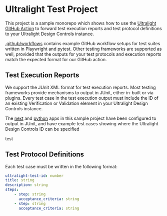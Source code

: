 # Ultralight Test Project

This project is a sample monorepo which shows how to use the [Ultralight GitHub Action](https://github.com/ultralightlabs/ultralight-github-action) to forward test execution reports and test protocol definitions to your Ultralight Design Controls instance.

[.github/workflows](.github/workflows) contains example GitHub workflow setups for test suites written in Playwright and pytest.  Other testing frameworks are supported as well, provided that the outputs for your test protocols and execution reports match the expected format for our GitHub action.

## Test Execution Reports
We support the JUnit XML format for test execution reports. Most testing frameworks provide mechanisms to output in JUnit, either in-built or via plugins. Every test case in the test execution output must include the ID of an existing Verification or Validation element in your Ultralight Design Controls instance.

The [next](/next) and [python](/python) apps in this sample project have been configured to output in JUnit, and have example test cases showing where the Ultralight Design Controls ID can be specified

test

## Test Protocol Definitions
Each test case must be written in the following format:
```yaml
ultralight-test-id: number
title: string
description: string
steps:
    - step: string
      acceptance_criteria: string
    - step: string
      acceptance_criteria: string
```
